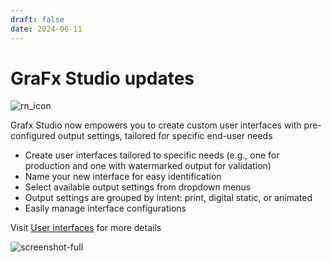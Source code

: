 ```yaml
---
draft: false
date: 2024-06-11
---
```


# GraFx Studio updates

![rn_icon](https://chilipublishdocs.imgix.net/logos/CHILI_LOGOS_OK-10.svg)

Grafx Studio now empowers you to create custom user interfaces with pre-configured output settings, tailored for specific end-user needs

<!-- more -->
- Create user interfaces tailored to specific needs (e.g., one for production and one with watermarked output for validation) 
- Name your new interface for easy identification 
- Select available output settings from dropdown menus 
- Output settings are grouped by intent: print, digital static, or animated 
- Easily manage interface configurations

Visit [User interfaces](/GraFx-Studio/concepts/user-interface/) for more details

![screenshot-full](/release-notes/releasenotesassets/barcodes1.gif)
